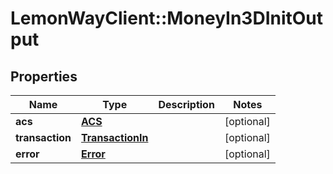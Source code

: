 # LemonWayClient::MoneyIn3DInitOutput

## Properties
Name | Type | Description | Notes
------------ | ------------- | ------------- | -------------
**acs** | [**ACS**](ACS.md) |  | [optional] 
**transaction** | [**TransactionIn**](TransactionIn.md) |  | [optional] 
**error** | [**Error**](Error.md) |  | [optional] 


